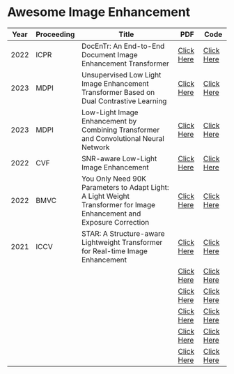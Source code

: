 # Awesome Image Enhancement

| Year |	Proceeding	| Title | PDF | Code |
| --- | --- | --- | --- | --- |
| 2022 | ICPR | DocEnTr: An End-to-End Document Image Enhancement Transformer | [Click Here](https://arxiv.org/pdf/2201.10252.pdf) | [Click Here](https://github.com/dali92002/DocEnTR)
| 2023 | MDPI | Unsupervised Low Light Image Enhancement Transformer Based on Dual Contrastive Learning | [Click Here](https://bmvc2022.mpi-inf.mpg.de/0373.pdf) | [Click Here](https://github.com/KaedeKK/UDCL-Transformer)
| 2023 | MDPI | Low-Light Image Enhancement by Combining Transformer and Convolutional Neural Network | [Click Here](https://www.mdpi.com/2227-7390/11/7/1657/pdf?version=1680159122) | [Click Here]()
| 2022 | CVF | SNR-aware Low-Light Image Enhancement | [Click Here](https://openaccess.thecvf.com/content/CVPR2022/papers/Xu_SNR-Aware_Low-Light_Image_Enhancement_CVPR_2022_paper.pdf) | [Click Here](https://github.com/dvlab-research/SNR-Aware-Low-Light-Enhance) |
| 2022 | BMVC | You Only Need 90K Parameters to Adapt Light: A Light Weight Transformer for Image Enhancement and Exposure Correction | [Click Here](https://arxiv.org/pdf/2205.14871) | [Click Here](https://github.com/cuiziteng/Illumination-Adaptive-Transformer) |
| 2021 | ICCV | STAR: A Structure-aware Lightweight Transformer for Real-time Image Enhancement | [Click Here](https://openaccess.thecvf.com/content/ICCV2021/papers/Zhang_STAR_A_Structure-Aware_Lightweight_Transformer_for_Real-Time_Image_Enhancement_ICCV_2021_paper.pdf) | [Click Here](https://github.com/zzyfd/STAR-pytorch) |
|  |  |  | [Click Here]() | [Click Here]() |
|  |  |  | [Click Here]() | [Click Here]() |
|  |  |  | [Click Here]() | [Click Here]() |
|  |  |  | [Click Here]() | [Click Here]() |
|  |  |  | [Click Here]() | [Click Here]() |



